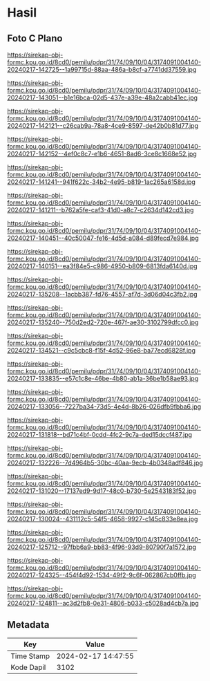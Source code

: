 # Hasil

## Foto C Plano

https://sirekap-obj-formc.kpu.go.id/8cd0/pemilu/pdpr/31/74/09/10/04/3174091004140-20240217-142725--1a99715d-88aa-486a-b8cf-a7741dd37559.jpg

https://sirekap-obj-formc.kpu.go.id/8cd0/pemilu/pdpr/31/74/09/10/04/3174091004140-20240217-143051--b1e16bca-02d5-437e-a39e-48a2cabb41ec.jpg

https://sirekap-obj-formc.kpu.go.id/8cd0/pemilu/pdpr/31/74/09/10/04/3174091004140-20240217-142121--c26cab9a-78a8-4ce9-8597-de42b0b81d77.jpg

https://sirekap-obj-formc.kpu.go.id/8cd0/pemilu/pdpr/31/74/09/10/04/3174091004140-20240217-142152--4ef0c8c7-e1b6-4651-8ad6-3ce8c1668e52.jpg

https://sirekap-obj-formc.kpu.go.id/8cd0/pemilu/pdpr/31/74/09/10/04/3174091004140-20240217-141241--941f622c-34b2-4e95-b819-1ac265a6158d.jpg

https://sirekap-obj-formc.kpu.go.id/8cd0/pemilu/pdpr/31/74/09/10/04/3174091004140-20240217-141211--b762a5fe-caf3-41d0-a8c7-c2634d142cd3.jpg

https://sirekap-obj-formc.kpu.go.id/8cd0/pemilu/pdpr/31/74/09/10/04/3174091004140-20240217-140451--40c50047-fe16-4d5d-a084-d89fecd7e984.jpg

https://sirekap-obj-formc.kpu.go.id/8cd0/pemilu/pdpr/31/74/09/10/04/3174091004140-20240217-140151--ea3f84e5-c986-4950-b809-6813fda6140d.jpg

https://sirekap-obj-formc.kpu.go.id/8cd0/pemilu/pdpr/31/74/09/10/04/3174091004140-20240217-135208--1acbb387-fd76-4557-af7d-3d06d04c3fb2.jpg

https://sirekap-obj-formc.kpu.go.id/8cd0/pemilu/pdpr/31/74/09/10/04/3174091004140-20240217-135240--750d2ed2-720e-467f-ae30-3102799dfcc0.jpg

https://sirekap-obj-formc.kpu.go.id/8cd0/pemilu/pdpr/31/74/09/10/04/3174091004140-20240217-134521--c9c5cbc8-f15f-4d52-96e8-ba77ecd6828f.jpg

https://sirekap-obj-formc.kpu.go.id/8cd0/pemilu/pdpr/31/74/09/10/04/3174091004140-20240217-133835--e57c1c8e-46be-4b80-ab1a-36be1b58ae93.jpg

https://sirekap-obj-formc.kpu.go.id/8cd0/pemilu/pdpr/31/74/09/10/04/3174091004140-20240217-133056--7227ba34-73d5-4e4d-8b26-026dfb9fbba6.jpg

https://sirekap-obj-formc.kpu.go.id/8cd0/pemilu/pdpr/31/74/09/10/04/3174091004140-20240217-131818--bd71c4bf-0cdd-4fc2-9c7a-ded15dccf487.jpg

https://sirekap-obj-formc.kpu.go.id/8cd0/pemilu/pdpr/31/74/09/10/04/3174091004140-20240217-132226--7d4964b5-30bc-40aa-9ecb-4b0348adf846.jpg

https://sirekap-obj-formc.kpu.go.id/8cd0/pemilu/pdpr/31/74/09/10/04/3174091004140-20240217-131020--17137ed9-9d17-48c0-b730-5e2543183f52.jpg

https://sirekap-obj-formc.kpu.go.id/8cd0/pemilu/pdpr/31/74/09/10/04/3174091004140-20240217-130024--431112c5-54f5-4658-9927-c145c833e8ea.jpg

https://sirekap-obj-formc.kpu.go.id/8cd0/pemilu/pdpr/31/74/09/10/04/3174091004140-20240217-125712--97fbb6a9-bb83-4f96-93d9-80790f7a1572.jpg

https://sirekap-obj-formc.kpu.go.id/8cd0/pemilu/pdpr/31/74/09/10/04/3174091004140-20240217-124325--454f4d92-1534-49f2-9c6f-062867cb0ffb.jpg

https://sirekap-obj-formc.kpu.go.id/8cd0/pemilu/pdpr/31/74/09/10/04/3174091004140-20240217-124811--ac3d2fb8-0e31-4806-b033-c5028ad4cb7a.jpg


## Metadata

| Key        | Value               |
| ---------- | ------------------- |
| Time Stamp | 2024-02-17 14:47:55 |
| Kode Dapil | 3102                |



